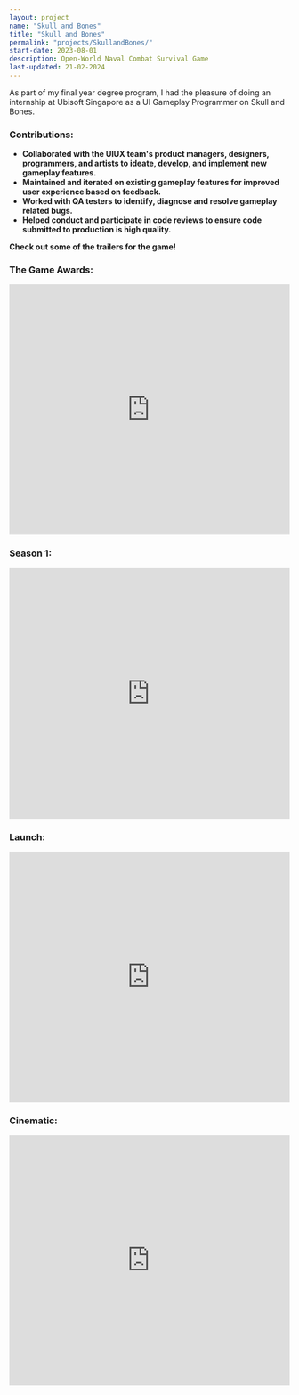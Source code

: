 ```yaml
---
layout: project
name: "Skull and Bones"
title: "Skull and Bones"
permalink: "projects/SkullandBones/"
start-date: 2023-08-01
description: Open-World Naval Combat Survival Game
last-updated: 21-02-2024
---
```


As part of my final year degree program, I had the pleasure of doing an internship at Ubisoft Singapore as a UI Gameplay Programmer on Skull and Bones.

### <b>Contributions: 
<ul>
	<li> Collaborated with the UIUX team's product managers, designers, programmers, and artists to ideate, develop, and implement new gameplay features.</li>
	<li> Maintained and iterated on existing gameplay features for improved user experience based on feedback.</li>
	<li> Worked with QA testers to identify, diagnose and resolve gameplay related bugs.</li>
	<li> Helped conduct and participate in code reviews to ensure code submitted to production is high quality.</li>
</ul>

Check out some of the trailers for the game!

### <b> The Game Awards:
<iframe width="100%" height="450" src="https://www.youtube.com/embed/aJy3FXGb6ok" title="Skull and Bones TGA Trailer" frameborder="0" allow="accelerometer; autoplay; clipboard-write; encrypted-media; gyroscope; picture-in-picture; web-share" allowfullscreen></iframe>

### <b> Season 1:
<iframe width="100%" height="450" src="https://www.youtube.com/embed/s_j0vBUqArk" title="Skull and Bones Season1 Trailer" frameborder="0" allow="accelerometer; autoplay; clipboard-write; encrypted-media; gyroscope; picture-in-picture; web-share" allowfullscreen></iframe>

### <b> Launch:
<iframe width="100%" height="450" src="https://www.youtube.com/embed/OmDYo7MbQxo" title="Skull and Bones Launch Trailer" frameborder="0" allow="accelerometer; autoplay; clipboard-write; encrypted-media; gyroscope; picture-in-picture; web-share" allowfullscreen></iframe>

### <b> Cinematic:
<iframe width="100%" height="450" src="https://www.youtube.com/embed/8i2eHxj5NMU" title="Skull and Bones Cinematic Trailer" frameborder="0" allow="accelerometer; autoplay; clipboard-write; encrypted-media; gyroscope; picture-in-picture; web-share" allowfullscreen></iframe>
